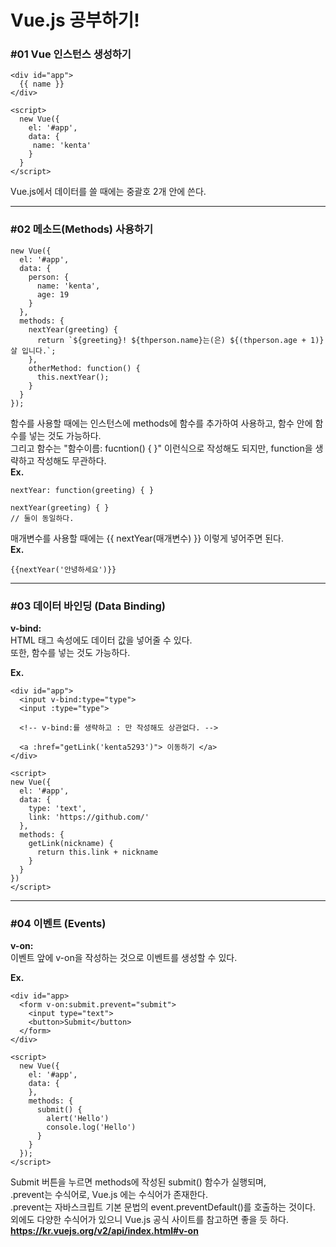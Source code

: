 # Vue.js 공부하기!
### #01 Vue 인스턴스 생성하기

```
<div id="app">
  {{ name }}
</div>

<script>
  new Vue({
    el: '#app',
    data: {
     name: 'kenta'
    }
  }
</script>
```
Vue.js에서 데이터를 쓸 때에는 중괄호 2개 안에 쓴다.   

---

### #02 메소드(Methods) 사용하기
```
new Vue({
  el: '#app',
  data: {
    person: {
      name: 'kenta',
      age: 19
    }
  },
  methods: {
    nextYear(greeting) {
      return `${greeting}! ${thperson.name}는(은) ${(thperson.age + 1)}살 입니다.`;
    },
    otherMethod: function() {
      this.nextYear();
    }
  }
});
```
함수를 사용할 때에는 인스턴스에 methods에 함수를 추가하여 사용하고, 함수 안에 함수를 넣는 것도 가능하다.   
그리고 함수는 "함수이름: fucntion() { }" 이런식으로 작성해도 되지만, function을 생략하고 작성해도 무관하다.   
__Ex.__
```
nextYear: function(greeting) { }

nextYear(greeting) { }
// 둘이 동일하다.
```

매개변수를 사용할 때에는 {{ nextYear(매개변수) }} 이렇게 넣어주면 된다.   
__Ex.__
```
{{nextYear('안녕하세요')}}
```

---

### #03 데이터 바인딩 (Data Binding)
__v-bind:__   
HTML 태그 속성에도 데이터 값을 넣어줄 수 있다.   
또한, 함수를 넣는 것도 가능하다.   

__Ex.__
```
<div id="app">
  <input v-bind:type="type">
  <input :type="type">

  <!-- v-bind:를 생략하고 : 만 작성해도 상관없다. -->

  <a :href="getLink('kenta5293')"> 이동하기 </a>
</div>

<script>
new Vue({
  el: '#app',
  data: {
    type: 'text',
    link: 'https://github.com/'
  },
  methods: {
    getLink(nickname) {
      return this.link + nickname
    }
  }
})
</script>
```

---

### #04 이벤트 (Events)
__v-on:__   
이벤트 앞에 v-on을 작성하는 것으로 이벤트를 생성할 수 있다.   

__Ex.__
```
<div id="app>
  <form v-on:submit.prevent="submit">
    <input type="text">
    <button>Submit</button>
  </form>
</div>

<script>
  new Vue({
    el: '#app',
    data: {
    },
    methods: {
      submit() {
        alert('Hello')
        console.log('Hello')
      }
    }
  });
</script>
```

Submit 버튼을 누르면 methods에 작성된 submit() 함수가 실행되며,   
.prevent는 수식어로, Vue.js 에는 수식어가 존재한다.   
.prevent는 자바스크립트 기본 문법의 event.preventDefault()를 호출하는 것이다.   
외에도 다양한 수식어가 있으니 Vue.js 공식 사이트를 참고하면 좋을 듯 하다.   
__https://kr.vuejs.org/v2/api/index.html#v-on__
